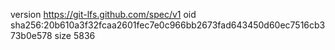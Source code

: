 version https://git-lfs.github.com/spec/v1
oid sha256:20b610a3f32fcaa2601fec7e0c966bb2673fad643450d60ec7516cb373b0e578
size 5836
